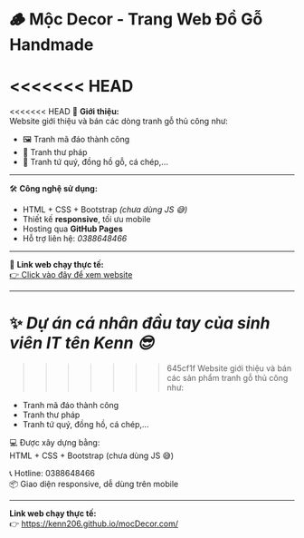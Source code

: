 # 🪵 Mộc Decor - Trang Web Đồ Gỗ Handmade

<<<<<<< HEAD
=======
<<<<<<< HEAD
🎨 **Giới thiệu:**  
Website giới thiệu và bán các dòng tranh gỗ thủ công như:

- 🖼️ Tranh mã đáo thành công  
- 🌸 Tranh thư pháp  
- 🎁 Tranh tứ quý, đồng hồ gỗ, cá chép,...

---

🛠️ **Công nghệ sử dụng:**

- HTML + CSS + Bootstrap *(chưa dùng JS 😅)*
- Thiết kế **responsive**, tối ưu mobile  
- Hosting qua **GitHub Pages**  
- Hỗ trợ liên hệ: *0388648466*

---

🔗 **Link web chạy thực tế:**  
[👉 Click vào đây để xem website](https://kenn206.github.io/mocDecor.com)

---

✨ *Dự án cá nhân đầu tay của sinh viên IT tên Kenn 😎*  
=======
>>>>>>> 645cf1f
Website giới thiệu và bán các sản phẩm tranh gỗ thủ công như:
- Tranh mã đáo thành công
- Tranh thư pháp
- Tranh tứ quý, đồng hồ, cá chép,...

💻 Được xây dựng bằng:  
HTML + CSS + Bootstrap (chưa dùng JS 😅)

📞 Hotline: 0388648466  
📦 Giao diện responsive, dễ dùng trên mobile

---

**Link web chạy thực tế:**  
👉 https://kenn206.github.io/mocDecor.com/